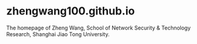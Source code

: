 # zhengwang100.github.io
The homepage of Zheng Wang, School of Network Security & Technology Research, Shanghai Jiao Tong University.
